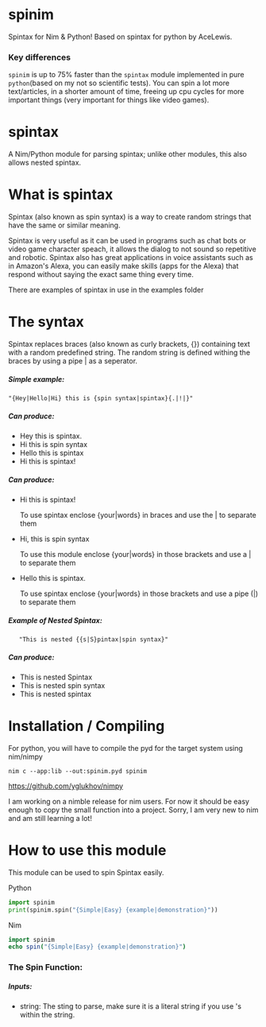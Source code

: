 # spinim
 Spintax for Nim & Python!  Based on spintax for python by AceLewis.

### Key differences

`spinim` is up to 75% faster than the `spintax` module implemented in pure `python`(based on my not so scientific tests).  You can spin a lot more text/articles, in a shorter amount of time, freeing up cpu cycles for more important things (very important for things like video games).

# spintax
A Nim/Python module for parsing spintax; unlike other modules, this also allows nested spintax.

# What is spintax
Spintax (also known as spin syntax) is a way to create random strings that have the same or similar meaning.

Spintax is very useful as it can be used in programs such as chat bots or video game character speach, it allows the dialog to not sound so repetitive and robotic. Spintax also has great applications in voice assistants such as in Amazon's Alexa, you can easily make skills (apps for the Alexa) that respond without saying the exact same thing every time.

There are examples of spintax in use in the examples folder

# The syntax
Spintax replaces braces (also known as curly brackets, {}) containing text with a random predefined string. The random string is defined withing the braces by using a pipe | as a seperator.

##### Simple example:

    "{Hey|Hello|Hi} this is {spin syntax|spintax}{.|!|}"

##### Can produce:
* Hey this is spintax.
* Hi this is spin syntax
* Hello this is spintax
* Hi this is spintax!

##### Can produce:

 - Hi this is spintax!

   To use spintax enclose {your|words} in braces and use the | to separate them

 - Hi, this is spin syntax

   To use this module enclose {your|words} in those brackets and use a | to separate them


 - Hello this is spintax.

   To use spintax enclose {your|words} in those brackets and use a pipe (|) to separate them

##### Example of Nested Spintax:

       "This is nested {{s|S}pintax|spin syntax}"

##### Can produce:

  - This is nested Spintax
  - This is nested spin syntax
  - This is nested spintax

# Installation / Compiling

For python, you will have to compile the pyd for the target system using nim/nimpy 

`nim c --app:lib --out:spinim.pyd spinim`

https://github.com/yglukhov/nimpy

I am working on a nimble release for nim users.  For now it should be easy enough to copy the small function into a project.  Sorry, I am very new to nim and am still learning a lot!

# How to use this module

This module can be used to spin Spintax easily.

Python

``` Python
import spinim
print(spinim.spin("{Simple|Easy} {example|demonstration}"))
```

Nim

```Nim
import spinim
echo spin("{Simple|Easy} {example|demonstration}")
```

### The Spin Function:

##### Inputs:

* string: The sting to parse, make sure it is a literal string if you use \'s within the string.
